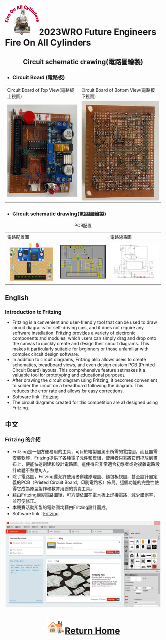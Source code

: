 ![LOGO](../../other/img/logo.png)2023WRO Future Engineers Fire On All Cylinders  
====
## <div align="center">Circuit schematic drawing(電路圖繪製) </div>

- ### Circuit Board (電路板)
<div align="center">
<table>
  <tr>
      <td> Circuit Board of Top View(電路板上視圖) </td><td>Circuit Board of Bottom View(電路板下視圖)</td>
  </tr>
  <tr>
     <td> <img src="../../schemes/Assembly_Instructions/img/circuit_up.jpg" width="400" alt="circuit_up.jpg"> </td><td><img src="../../schemes/Assembly_Instructions/img/circuit_lower.jpg" width="450" alt="circuit_lower.jpg"></td>
  </tr>
</table>
</div>

- ### Circuit schematic drawing(電路圖繪製)
<div align="center">
<table>
  <tr>
      <td>電路配置圖</td>PCB配置<td></td><td>電路線路圖</td>
  </tr>
  <tr>
     <td><img src="./img/simulation_2.png" width="500" alt="Circuit schematic drawing"></td><td><img src="./img/simulation.png" width="500" alt="Circuit schematic drawing"></td><td><img src="./img/Altium Designer.png" width="500" alt="Circuit schematic drawing"></td>
  </tr>
</table>
</div>


## English
### Introduction to Fritzing
- Fritzing is a convenient and user-friendly tool that can be used to draw circuit diagrams for self-driving cars, and it does not require any software installation. Fritzing provides a variety of electronic components and modules, which users can simply drag and drop onto the canvas to quickly create and design their circuit diagrams. This makes it particularly suitable for beginners or those unfamiliar with complex circuit design software.
- In addition to circuit diagrams, Fritzing also allows users to create schematics, breadboard views, and even design custom PCB (Printed Circuit Board) layouts. This comprehensive feature set makes it a valuable tool for prototyping and educational purposes. 
- After drawing the circuit diagram using Fritzing, it becomes convenient to solder the circuit on a breadboard following the diagram. This reduces the error rate and allows for easy corrections.
- Software link：[Fritzing](https://www.tinkercad.com/) 
- The circuit diagrams created for this competition are all designed using Fritzing.

## 中文
###  Fritzing 的介紹
- Fritzing是一個方便易用的工具，可用於繪製自駕車所需的電路圖，而且無需安裝軟體，Fritzing提供了各種電子元件和模組，使用者只需將它們拖放到畫布上，便能快速創建和設計電路圖。這使得它非常適合初學者或對複雜電路設計軟體不熟悉的人。
- 除了電路圖，Fritzing還允許使用者創建原理圖、麵包板視圖，甚至設計自定義的PCB（Printed Circuit Board，印刷電路板）佈局。這個功能的完整性使得它成為原型製作和教育用途的寶貴工具。
- 藉由Fritzing繪製電路圖後，可方便依圖在電木板上焊接電路，減少錯誤率，並可便修正。
- 本競賽活動所製的電路圖均藉由Fritzing設計而成。
- Software link：[Fritzing](https://fritzing.org/)  
<div align="center"><img src="./img/Fritzing.png" width="500" alt=" Fritzing"></div>  

# <div align="center">![HOME](../../other/img/Home.png)[Return Home](../../)</div>  
